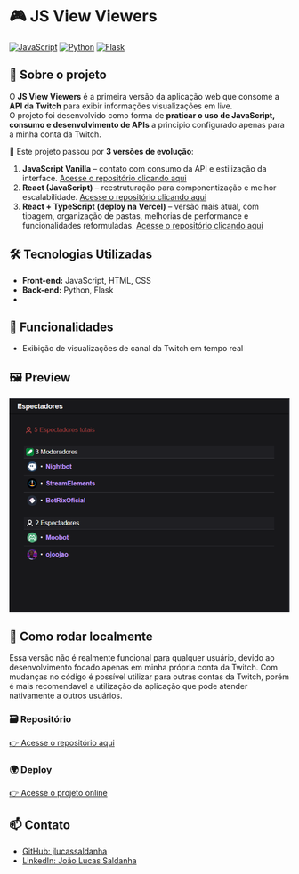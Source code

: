 # 🎮 JS View Viewers

[![JavaScript](https://shields.io/badge/JavaScript-ES6-f7df1e?logo=JavaScript)](https://developer.mozilla.org/pt-BR/docs/Web/JavaScript)
[![Python](https://shields.io/badge/Python-13-3670a0?logo=python)](https://python.org/)
[![Flask](https://img.shields.io/badge/Flask-API-black?logo=flask)](https://flask.palletsprojects.com/en/stable/)

## 📌 Sobre o projeto
O **JS View Viewers** é a primeira versão da aplicação web que consome a **API da Twitch** para exibir informações visualizações em live.  
O projeto foi desenvolvido como forma de **praticar o uso de JavaScript, consumo e desenvolvimento de APIs** a principio configurado apenas para a minha conta da Twitch.

🔹 Este projeto passou por **3 versões de evolução**:
1. **JavaScript Vanilla** – contato com consumo da API e estilização da interface. [Acesse o repositório clicando aqui](https://github.com/jlucassaldanha/js-view-viewers)  
2. **React (JavaScript)** – reestruturação para componentização e melhor escalabilidade. [Acesse o repositório clicando aqui](https://github.com/jlucassaldanha/react-view-viewers)
3. **React + TypeScript (deploy na Vercel)** – versão mais atual, com tipagem, organização de pastas, melhorias de performance e funcionalidades reformuladas. [Acesse o repositório clicando aqui](https://github.com/jlucassaldanha/view-viewers) 

## 🛠 Tecnologias Utilizadas
- **Front-end:** JavaScript, HTML, CSS 
- **Back-end:** Python, Flask
- 
## 🎯 Funcionalidades
- Exibição de visualizações de canal da Twitch em tempo real

## 🖼️ Preview
![Screenshot da tela de visualização](./preview-2.png)

## 🔧 Como rodar localmente
Essa versão não é realmente funcional para qualquer usuário, devido ao desenvolvimento focado apenas em minha própria conta da Twitch. 
Com mudanças no código é possível utilizar para outras contas da Twitch, porém é mais recomendavel a utilização da aplicação que pode atender nativamente a outros usuários.

### 🗃️ Repositório
[👉 Acesse o repositório aqui](https://github.com/jlucassaldanha/view-viewers)

### 🌍 Deploy
[👉 Acesse o projeto online](https://view-viewers.vercel.app)

## 📫 Contato
- [GitHub: jlucassaldanha](https://github.com/jlucassaldanha)
- [LinkedIn: João Lucas Saldanha](https://www.linkedin.com/in/joao-lucas-saldanha/)
